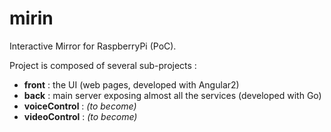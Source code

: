 # mirin
Interactive Mirror for RaspberryPi (PoC).

Project is composed of several sub-projects :
 - **front** : the UI (web pages, developed with Angular2)
 - **back** : main server exposing almost all the services (developed with Go)
 - **voiceControl** : _(to become)_
 - **videoControl** : _(to become)_
 
 